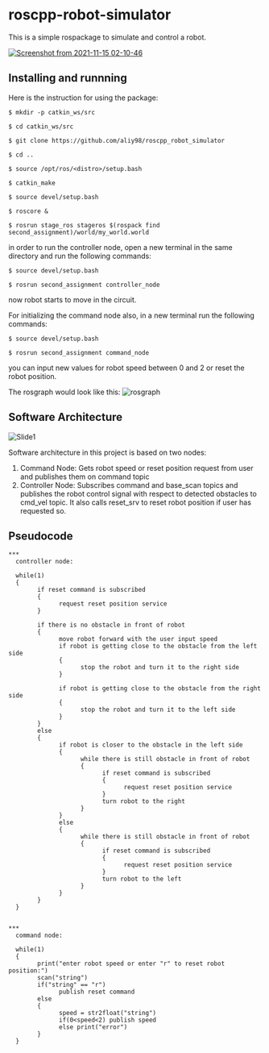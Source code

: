 # roscpp-robot-simulator
This is a simple rospackage to simulate and control a robot.

[![Screenshot from 2021-11-15 02-10-46](https://user-images.githubusercontent.com/65722399/141701585-c58e8d77-3398-42c8-b348-b9ff476ac046.png)
](https://www.youtube.com/watch?v=KP1wJ6qN2e8&t=36s
)
  
## Installing and runnning 
Here is the instruction for using the package:
```bashscript
$ mkdir -p catkin_ws/src
```
```bashscript
$ cd catkin_ws/src
```
```bashscript
$ git clone https://github.com/aliy98/roscpp_robot_simulator
```
```bashscript
$ cd ..
```
```bashscript
$ source /opt/ros/<distro>/setup.bash
```
```bashscript
$ catkin_make
```
```bashscript
$ source devel/setup.bash
```
```bashscript
$ roscore &
```
```bashscript
$ rosrun stage_ros stageros $(rospack find second_assignment)/world/my_world.world
```
in order to run the controller node, open a new terminal in the same directory and run the following commands:
```bashscript
$ source devel/setup.bash
```
```bashscript
$ rosrun second_assignment controller_node
```
now robot starts to move in the circuit.

For initializing the command node also, in a new terminal run the following commands:
```bashscript
$ source devel/setup.bash
```
```bashscript
$ rosrun second_assignment command_node
```
you can input new values for robot speed between 0 and 2 or reset the robot position.

The rosgraph would look like this:
![rosgraph](https://user-images.githubusercontent.com/65722399/141699520-a63f6a5f-624c-4cb6-8501-2af88397e1ba.png)

## Software Architecture
![Slide1](https://user-images.githubusercontent.com/65722399/147790186-718db308-682d-43e7-93ac-284690520e90.JPG)

Software architecture in this project is based on two nodes:
1. Command Node: Gets robot speed or reset position request from user and publishes them on command topic
2. Controller Node: Subscribes command and base_scan topics and publishes the robot control signal with respect to detected obstacles to cmd_vel topic. 
It also calls reset_srv to reset robot position if user has requested so.
## Pseudocode
```
***
  controller node:
  
  while(1)
  {
        if reset command is subscribed
        {
              request reset position service
        }

        if there is no obstacle in front of robot
        {
              move robot forward with the user input speed
              if robot is getting close to the obstacle from the left side
              {
                    stop the robot and turn it to the right side
              }

              if robot is getting close to the obstacle from the right side
              {
                    stop the robot and turn it to the left side
              }
        }
        else
        {
              if robot is closer to the obstacle in the left side
              {
                    while there is still obstacle in front of robot
                    {
                          if reset command is subscribed
                          {
                                request reset position service
                          }
                          turn robot to the right
                    }
              }
              else
              {
                    while there is still obstacle in front of robot
                    {
                          if reset command is subscribed
                          {
                                request reset position service
                          }
                          turn robot to the left
                    }
              }
        }
  }

  
***
  command node:
  
  while(1)
  {
        print("enter robot speed or enter "r" to reset robot position:")
        scan("string")
        if("string" == "r") 
              publish reset command
        else
        {
              speed = str2float("string")
              if(0<speed<2) publish speed
              else print("error")
        }
  }
```
